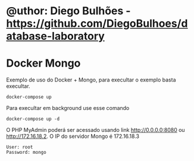 # @uthor: Diego Bulhões - https://github.com/DiegoBulhoes/database-laboratory
# Docker Mongo

Exemplo de uso do Docker + Mongo, para execultar o exemplo basta execultar.

```shell
docker-compose up
```

Para execultar em background use esse comando

```shell
docker-compose up -d
```

O PHP MyAdmin poderá ser acessado usando link http://0.0.0.0:8080 ou http://172.16.18.2. O IP do servidor Mongo é 172.16.18.3

```text
User: root
Password: mongo
```
